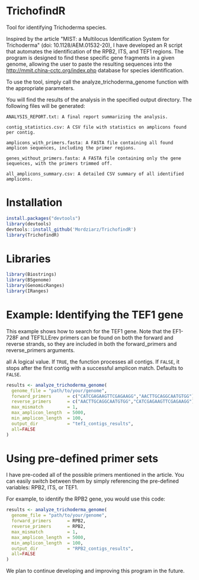 # TrichofindR
 Tool for identifying Trichoderma species.

 Inspired by the article "MIST: a Multilocus Identification System for Trichoderma" (doi: 10.1128/AEM.01532-20), I have developed an R script that automates the identification of the RPB2, ITS, and TEF1 regions. The program is designed to find these specific gene fragments in a given genome, allowing the user to paste the resulting sequences into the http://mmit.china-cctc.org/index.php database for species identification.

 To use the tool, simply call the analyze_trichoderma_genome function with the appropriate parameters.

You will find the results of the analysis in the specified output directory. The following files will be generated:

    ANALYSIS_REPORT.txt: A final report summarizing the analysis.

    contig_statistics.csv: A CSV file with statistics on amplicons found per contig.

    amplicons_with_primers.fasta: A FASTA file containing all found amplicon sequences, including the primer regions.

    genes_without_primers.fasta: A FASTA file containing only the gene sequences, with the primers trimmed off.

    all_amplicons_summary.csv: A detailed CSV summary of all identified amplicons.

# Installation

```r
install.packages("devtools")
library(devtools)
devtools::install_github('Mordziarz/TrichofindR')
library(TrichofindR)
```
# Libraries 

```r
library(Biostrings)
library(BSgenome)
library(GenomicRanges)
library(IRanges)
```

# Example: Identifying the TEF1 gene

This example shows how to search for the TEF1 gene. Note that the EF1-728F and TEF1LLErev primers can be found on both the forward and reverse strands, so they are included in both the forward_primers and reverse_primers arguments.

all A logical value. If `TRUE`, the function processes all contigs. If `FALSE`, it stops after the first contig with a successful amplicon match. Defaults to `FALSE`.

```r
results <- analyze_trichoderma_genome(
  genome_file = "path/to/your/genome",
  forward_primers      = c("CATCGAGAAGTTCGAGAAGG","AACTTGCAGGCAATGTGG"),
  reverse_primers      = c("AACTTGCAGGCAATGTGG","CATCGAGAAGTTCGAGAAGG"),  
  max_mismatch         = 1,
  max_amplicon_length  = 5000,
  min_amplicon_length  = 100,  
  output_dir           = "tef1_contigs_results",
  all=FALSE
)
```
# Using pre-defined primer sets

I have pre-coded all of the possible primers mentioned in the article. You can easily switch between them by simply referencing the pre-defined variables: RPB2, ITS, or TEF1.

For example, to identify the RPB2 gene, you would use this code:

```r
results <- analyze_trichoderma_genome(
  genome_file = "path/to/your/genome",
  forward_primers      = RPB2,
  reverse_primers      = RPB2,  
  max_mismatch         = 1,
  max_amplicon_length  = 5000,
  min_amplicon_length  = 100,  
  output_dir           = "RPB2_contigs_results",
  all=FALSE
)
```

We plan to continue developing and improving this program in the future.